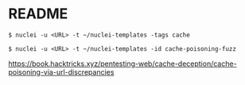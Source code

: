 # README

```
$ nuclei -u <URL> -t ~/nuclei-templates -tags cache

$ nuclei -u <URL> -t ~/nuclei-templates -id cache-poisoning-fuzz
```

https://book.hacktricks.xyz/pentesting-web/cache-deception/cache-poisoning-via-url-discrepancies